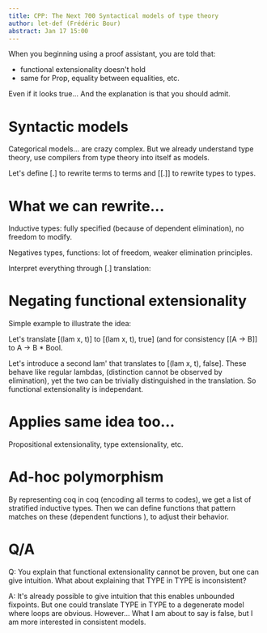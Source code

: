 ```yaml
---
title: CPP: The Next 700 Syntactical models of type theory
author: let-def (Frédéric Bour)
abstract: Jan 17 15:00
---
```


When you beginning using a proof assistant, you are told that:
- functional extensionality doesn't hold
- same for Prop, equality between equalities, etc.

Even if it looks true... And the explanation is that you should admit.

# Syntactic models

Categorical models... are crazy complex.
But we already understand type theory, use compilers from type theory into itself as models.

Let's define [.] to rewrite terms to terms and [[.]] to rewrite types to types.

# What we can rewrite...

Inductive types: fully specified (because of dependent elimination),
no freedom to modify.

Negatives types, functions: lot of freedom, weaker elimination principles.

Interpret everything through [.] translation:

# Negating functional extensionality

Simple example to illustrate the idea:

Let's translate [(lam x, t)] to [(lam x, t), true] (and for
consistency [[A -> B]] to A -> B * Bool.

Let's introduce a second lam' that translates to [(lam x, t), false].
These behave like regular lambdas, (distinction cannot be observed by
elimination), yet the two can be trivially distinguished in the
translation.
So functional extensionality is independant.

# Applies same idea too...

Propositional extensionality, type extensionality, etc.

# Ad-hoc polymorphism

By representing coq in coq (encoding all terms to codes), we get a list of stratified inductive types. Then we can define functions that pattern matches on these (dependent functions ), to adjust their behavior.

# Q/A

Q: You explain that functional extensionality cannot be proven, but one can give intuition. What about explaining that TYPE in TYPE is inconsistent?

A: It's already possible to give intuition that this enables unbounded fixpoints. But one could translate TYPE in TYPE to a degenerate model where loops are obvious. However... What I am about to say is false, but I am more interested in consistent models.
